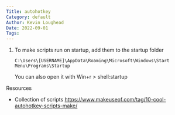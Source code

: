 ```yaml
---
Title: autohotkey
Category: default
Author: Kevin Loughead
Date: 2022-09-01
Tags:
---
```


1. To make scripts run on startup, add them to the startup folder

   ```
   C:\Users\[USERNAME]\AppData\Roaming\Microsoft\Windows\Start Menu\Programs\Startup
   ```

   You can also open it with Win+r > shell:startup

Resources

- Collection of scripts https://www.makeuseof.com/tag/10-cool-autohotkey-scripts-make/
